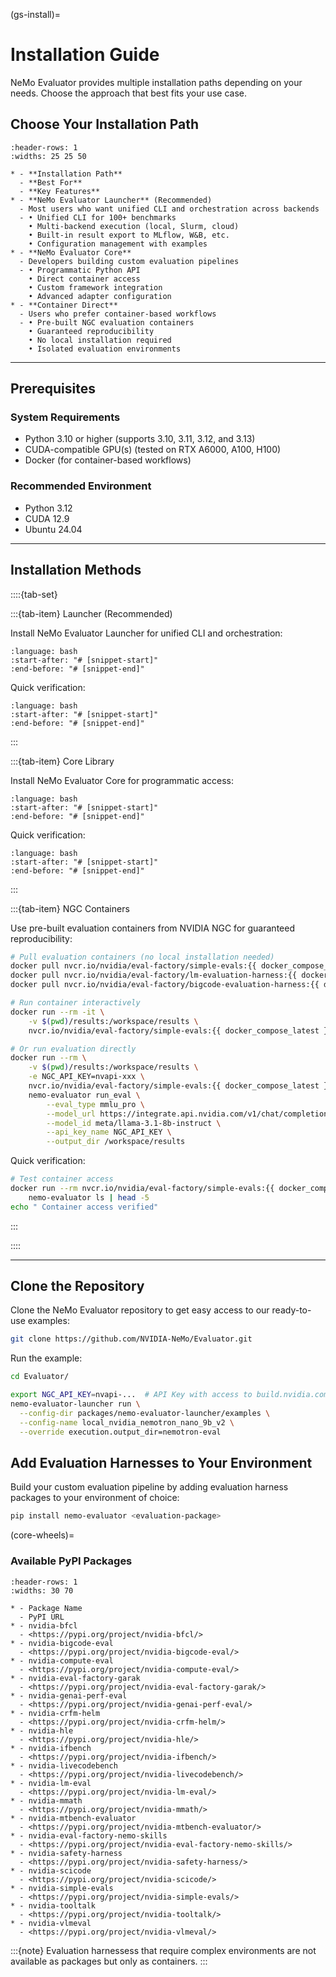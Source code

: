 (gs-install)=
# Installation Guide

NeMo Evaluator provides multiple installation paths depending on your needs. Choose the approach that best fits your use case.

## Choose Your Installation Path

```{list-table} Installation Path Comparison
:header-rows: 1
:widths: 25 25 50

* - **Installation Path**
  - **Best For**
  - **Key Features**
* - **NeMo Evaluator Launcher** (Recommended)
  - Most users who want unified CLI and orchestration across backends
  - • Unified CLI for 100+ benchmarks  
    • Multi-backend execution (local, Slurm, cloud)  
    • Built-in result export to MLflow, W&B, etc.  
    • Configuration management with examples
* - **NeMo Evaluator Core**
  - Developers building custom evaluation pipelines
  - • Programmatic Python API  
    • Direct container access  
    • Custom framework integration  
    • Advanced adapter configuration
* - **Container Direct**
  - Users who prefer container-based workflows
  - • Pre-built NGC evaluation containers  
    • Guaranteed reproducibility  
    • No local installation required  
    • Isolated evaluation environments
```

---

## Prerequisites

### System Requirements

- Python 3.10 or higher (supports 3.10, 3.11, 3.12, and 3.13)
- CUDA-compatible GPU(s) (tested on RTX A6000, A100, H100)
- Docker (for container-based workflows)

### Recommended Environment

- Python 3.12
- CUDA 12.9
- Ubuntu 24.04

---

## Installation Methods


::::{tab-set}

:::{tab-item} Launcher (Recommended)

Install NeMo Evaluator Launcher for unified CLI and orchestration:

```{literalinclude} _snippets/install_launcher.sh
:language: bash
:start-after: "# [snippet-start]"
:end-before: "# [snippet-end]"
```

Quick verification:

```{literalinclude} _snippets/verify_launcher.sh
:language: bash
:start-after: "# [snippet-start]"
:end-before: "# [snippet-end]"
```

:::

:::{tab-item} Core Library

Install NeMo Evaluator Core for programmatic access:

```{literalinclude} _snippets/install_core.sh
:language: bash
:start-after: "# [snippet-start]"
:end-before: "# [snippet-end]"
```

Quick verification:

```{literalinclude} _snippets/verify_core.sh
:language: bash
:start-after: "# [snippet-start]"
:end-before: "# [snippet-end]"
```

:::

:::{tab-item} NGC Containers

Use pre-built evaluation containers from NVIDIA NGC for guaranteed reproducibility:

```bash
# Pull evaluation containers (no local installation needed)
docker pull nvcr.io/nvidia/eval-factory/simple-evals:{{ docker_compose_latest }}
docker pull nvcr.io/nvidia/eval-factory/lm-evaluation-harness:{{ docker_compose_latest }}
docker pull nvcr.io/nvidia/eval-factory/bigcode-evaluation-harness:{{ docker_compose_latest }}
```

```bash
# Run container interactively
docker run --rm -it \
    -v $(pwd)/results:/workspace/results \
    nvcr.io/nvidia/eval-factory/simple-evals:{{ docker_compose_latest }} bash

# Or run evaluation directly
docker run --rm \
    -v $(pwd)/results:/workspace/results \
    -e NGC_API_KEY=nvapi-xxx \
    nvcr.io/nvidia/eval-factory/simple-evals:{{ docker_compose_latest }} \
    nemo-evaluator run_eval \
        --eval_type mmlu_pro \
        --model_url https://integrate.api.nvidia.com/v1/chat/completions \
        --model_id meta/llama-3.1-8b-instruct \
        --api_key_name NGC_API_KEY \
        --output_dir /workspace/results
```

Quick verification:

```bash
# Test container access
docker run --rm nvcr.io/nvidia/eval-factory/simple-evals:{{ docker_compose_latest }} \
    nemo-evaluator ls | head -5
echo " Container access verified"
```

:::

::::

---

## Clone the Repository

Clone the NeMo Evaluator repository to get easy access to our ready-to-use examples:

```bash
git clone https://github.com/NVIDIA-NeMo/Evaluator.git
```

Run the example:

```bash
cd Evaluator/

export NGC_API_KEY=nvapi-...  # API Key with access to build.nvidia.com
nemo-evaluator-launcher run \
  --config-dir packages/nemo-evaluator-launcher/examples \
  --config-name local_nvidia_nemotron_nano_9b_v2 \
  --override execution.output_dir=nemotron-eval
```

## Add Evaluation Harnesses to Your Environment 

Build your custom evaluation pipeline by adding evaluation harness packages to your environment of choice:

```bash
pip install nemo-evaluator <evaluation-package>
```

(core-wheels)=
### Available PyPI Packages

```{list-table}
:header-rows: 1
:widths: 30 70

* - Package Name
  - PyPI URL
* - nvidia-bfcl
  - <https://pypi.org/project/nvidia-bfcl/>
* - nvidia-bigcode-eval
  - <https://pypi.org/project/nvidia-bigcode-eval/>
* - nvidia-compute-eval
  - <https://pypi.org/project/nvidia-compute-eval/>
* - nvidia-eval-factory-garak
  - <https://pypi.org/project/nvidia-eval-factory-garak/>
* - nvidia-genai-perf-eval
  - <https://pypi.org/project/nvidia-genai-perf-eval/>
* - nvidia-crfm-helm
  - <https://pypi.org/project/nvidia-crfm-helm/>
* - nvidia-hle
  - <https://pypi.org/project/nvidia-hle/>
* - nvidia-ifbench
  - <https://pypi.org/project/nvidia-ifbench/>
* - nvidia-livecodebench
  - <https://pypi.org/project/nvidia-livecodebench/>
* - nvidia-lm-eval
  - <https://pypi.org/project/nvidia-lm-eval/>
* - nvidia-mmath
  - <https://pypi.org/project/nvidia-mmath/>
* - nvidia-mtbench-evaluator
  - <https://pypi.org/project/nvidia-mtbench-evaluator/>
* - nvidia-eval-factory-nemo-skills
  - <https://pypi.org/project/nvidia-eval-factory-nemo-skills/>
* - nvidia-safety-harness
  - <https://pypi.org/project/nvidia-safety-harness/>
* - nvidia-scicode
  - <https://pypi.org/project/nvidia-scicode/>
* - nvidia-simple-evals
  - <https://pypi.org/project/nvidia-simple-evals/>
* - nvidia-tooltalk
  - <https://pypi.org/project/nvidia-tooltalk/>
* - nvidia-vlmeval
  - <https://pypi.org/project/nvidia-vlmeval/>
```

:::{note}
Evaluation harnessess that require complex environments are not available as packages but only as containers.
:::